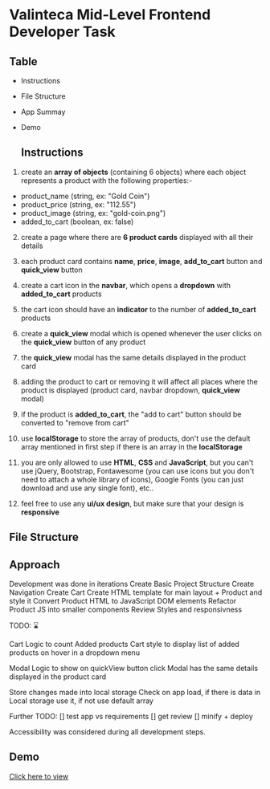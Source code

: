 # Valinteca Mid-Level Frontend Developer Task

## Table

-   Instructions
-   File Structure
-   App Summay
-   Demo

    ## Instructions

1. create an **array of objects** (containing 6 objects) where each object represents a product with the following properties:-

-   product_name (string, ex: "Gold Coin")
-   product_price (string, ex: "112.55")
-   product_image (string, ex: "gold-coin.png")
-   added_to_cart (boolean, ex: false)

2. create a page where there are **6 product cards** displayed with all their details

3. each product card contains **name**, **price**, **image**, **add_to_cart** button and **quick_view** button

4. create a cart icon in the **navbar**, which opens a **dropdown** with **added_to_cart** products

5. the cart icon should have an **indicator** to the number of **added_to_cart** products

6. create a **quick_view** modal which is opened whenever the user clicks on the **quick_view** button of any product

7. the **quick_view** modal has the same details displayed in the product card

8. adding the product to cart or removing it will affect all places where the product is displayed (product card, navbar dropdown, **quick_view** modal)

9. if the product is **added_to_cart**, the "add to cart" button should be converted to "remove from cart"

10. use **localStorage** to store the array of products, don't use the default array mentioned in first step if there is an array in the **localStorage**

11. you are only allowed to use **HTML**, **CSS** and **JavaScript**, but you can't use jQuery, Bootstrap, Fontawesome (you can use icons but you don't need to attach a whole library of icons), Google Fonts (you can just download and use any single font), etc..

12. feel free to use any **ui/ux design**, but make sure that your design is **responsive**

## File Structure

## Approach
 Development was done in iterations
Create Basic Project Structure
Create Navigation
Create Cart
Create HTML template for main layout + Product and style it
Convert Product HTML to JavaScript DOM elements
Refactor Product JS into smaller components
Review Styles and responsivness

TODO: ⌛

Cart Logic to count Added products
Cart style to display list of added products on hover in a dropdown menu

Modal Logic to show on quickView button click
Modal  has the same details displayed in the product card

Store changes made into local storage
Check on app load, if there is data in Local storage use it, if not use default array

Further TODO:
[] test app vs requirements
[] get review
[] minify + deploy

Accessibility was considered during all development steps.


## Demo

[Click here to view](link)
